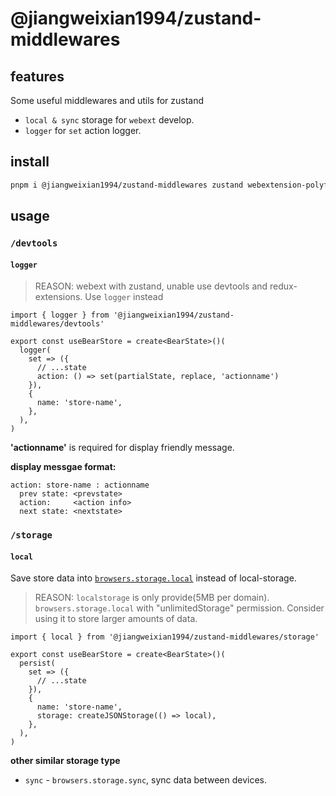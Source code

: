 # @jiangweixian1994/zustand-middlewares

## features

Some useful middlewares and utils for zustand

- `local & sync` storage for `webext` develop.
- `logger` for `set` action logger.

## install

```sh
pnpm i @jiangweixian1994/zustand-middlewares zustand webextension-polyfill
```

## usage

### `/devtools`

#### `logger`

> REASON: webext with zustand, unable use devtools and redux-extensions. Use `logger` instead

```tsx
import { logger } from '@jiangweixian1994/zustand-middlewares/devtools'

export const useBearStore = create<BearState>()(
  logger(
    set => ({
      // ...state
      action: () => set(partialState, replace, 'actionname')
    }),
    {
      name: 'store-name',
    },
  ),
)
```

**'actionname'** is required for display friendly message.

**display messgae format:**

```console
action: store-name : actionname
  prev state: <prevstate>
  action:     <action info>
  next state: <nextstate>
```

### `/storage`

#### `local`

Save store data into [`browsers.storage.local`](https://developer.chrome.com/docs/extensions/reference/storage/#property-local) instead of local-storage.

> REASON: `localstorage` is only provide(5MB per domain). `browsers.storage.local` with "unlimitedStorage" permission. Consider using it to store larger amounts of data.

```tsx
import { local } from '@jiangweixian1994/zustand-middlewares/storage'

export const useBearStore = create<BearState>()(
  persist(
    set => ({
      // ...state
    }),
    {
      name: 'store-name',
      storage: createJSONStorage(() => local),
    },
  ),
)
```

**other similar storage type**

- `sync` - `browsers.storage.sync`, sync data between devices.